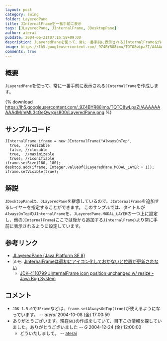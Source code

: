 ```yaml
---
layout: post
category: swing
folder: LayeredPane
title: JInternalFrameを一番手前に表示
tags: [JLayeredPane, JInternalFrame, JDesktopPane]
author: aterai
pubdate: 2004-06-21T07:16:58+09:00
description: JLayeredPaneを使って、常に一番手前に表示されるJInternalFrameを作成します。
image: https://lh5.googleusercontent.com/_9Z4BYR88imo/TQTO8wLpaZI/AAAAAAAAAdM/mML3cGeQwrg/s800/LayeredPane.png
comments: true
---
```

## 概要
`JLayeredPane`を使って、常に一番手前に表示される`JInternalFrame`を作成します。

{% download https://lh5.googleusercontent.com/_9Z4BYR88imo/TQTO8wLpaZI/AAAAAAAAAdM/mML3cGeQwrg/s800/LayeredPane.png %}

## サンプルコード
<pre class="prettyprint"><code>JInternalFrame iframe = new JInternalFrame("AlwaysOnTop",
  true,  //resizable
  false, //closable
  true,  //maximizable
  true); //iconifiable
iframe.setSize(180, 180);
desktop.add(iframe, Integer.valueOf(JLayeredPane.MODAL_LAYER + 1));
iframe.setVisible(true);
</code></pre>

## 解説
`JDesktopPane`は、`JLayeredPane`を継承しているので、`JInternalFrame`を追加するレイヤーを指定することができます。
このサンプルでは、タイトルが`AlwaysOnTop`の`JInternalFrame`を、`JLayeredPane.MODAL_LAYER`の一つ上に設定し、他の`JInternalFrame`(ここでは後から追加する`JInternalFrame`)より常に手前に表示されるように設定しています。

## 参考リンク
- [JLayeredPane (Java Platform SE 8)](https://docs.oracle.com/javase/jp/8/docs/api/javax/swing/JLayeredPane.html)
- メモ: [JInternalFrameは最初にアイコン化しておかないと位置が更新されない](http://d.hatena.ne.jp/tori31001/20060901)
    - [JDK-4110799 JInternalFrame icon position unchanged w/ resize - Java Bug System](https://bugs.openjdk.java.net/browse/JDK-4110799)

<!-- dummy comment line for breaking list -->

## コメント
- `JDK 1.5.0`で`JFrame`などは、`frame.setAlwaysOnTop(true)`が使えるようになっています。 -- *aterai* 2004-10-08 (金) 17:00:59
- ありがとうございます。現在`GUI`の作成をしていて、目下この情報を探していました。ありがとうございました -- *G* 2004-12-24 (金) 12:00:00
    - どういたしまして。 -- [aterai](https://ateraimemo.com/aterai.html)

<!-- dummy comment line for breaking list -->
